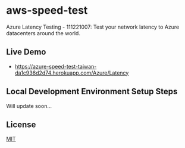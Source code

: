 # aws-speed-test

Azure Latency Testing - 111221007: Test your network latency to Azure datacenters around the world.

## Live Demo

* <https://azure-speed-test-taiwan-da1c936d2d74.herokuapp.com/Azure/Latency>

## Local Development Environment Setup Steps
Will update soon...

## License

[MIT](/LICENSE)
